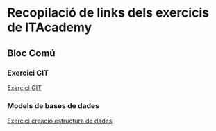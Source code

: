 # Recopilació de links dels exercicis de ITAcademy

## Bloc Comú

### Exercici GIT
[Exercici GIT](https://github.com/Alejandro-CP/git-test.git)

### Models de bases de dades
[Exercici creacio estructura de dades](https://github.com/Alejandro-CP/models_bb_dd)
